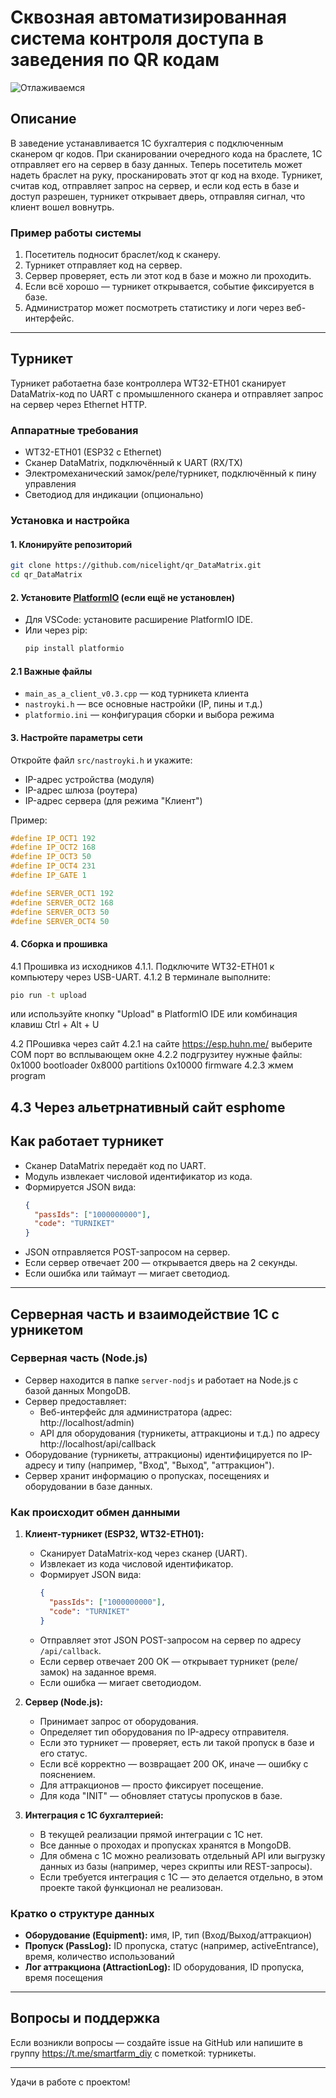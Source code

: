 # Сквозная автоматизированная система контроля доступа в заведения по QR кодам

![Отлаживаемся](temp/KDPV.jpg)

## Описание
В заведение устанавливается 1С бухгалтерия с подключенным сканером qr кодов. При сканировании очередного кода на браслете, 1С отправляет его на сервер в базу данных. Теперь посетитель может надеть браслет на руку, просканировать этот qr код на входе. Турникет, считав код, отправляет запрос на сервер, и если код есть в базе и доступ разрешен, турникет открывает дверь, отправляя сигнал, что клиент вошел вовнутрь.


### Пример работы системы
1. Посетитель подносит браслет/код к сканеру.
2. Турникет отправляет код на сервер.
3. Сервер проверяет, есть ли этот код в базе и можно ли проходить.
4. Если всё хорошо — турникет открывается, событие фиксируется в базе.
5. Администратор может посмотреть статистику и логи через веб-интерфейс.


---

## Турникет

Турникет работаетна базе контроллера WT32-ETH01 сканирует DataMatrix-код по UART с промышленного сканера и отправляет запрос на сервер через Ethernet HTTP.


### Аппаратные требования

- WT32-ETH01 (ESP32 с Ethernet)
- Сканер DataMatrix, подключённый к UART (RX/TX)
- Электромеханический замок/реле/турникет, подключённый к пину управления
- Светодиод для индикации (опционально)



### Установка и настройка

#### 1. Клонируйте репозиторий

```sh
git clone https://github.com/nicelight/qr_DataMatrix.git
cd qr_DataMatrix
```

#### 2. Установите [PlatformIO](https://platformio.org/) (если ещё не установлен)

- Для VSCode: установите расширение PlatformIO IDE.
- Или через pip:  
  ```sh
  pip install platformio
  ```

#### 2.1 Важные файлы

- `main_as_a_client_v0.3.cpp` — код турникета клиента
- `nastroyki.h` — все основные настройки (IP, пины и т.д.)
- `platformio.ini` — конфигурация сборки и выбора режима

#### 3. Настройте параметры сети

Откройте файл `src/nastroyki.h` и укажите:
- IP-адрес устройства (модуля)
- IP-адрес шлюза (роутера)
- IP-адрес сервера (для режима "Клиент")

Пример:
```cpp
#define IP_OCT1 192
#define IP_OCT2 168
#define IP_OCT3 50
#define IP_OCT4 231
#define IP_GATE 1

#define SERVER_OCT1 192
#define SERVER_OCT2 168
#define SERVER_OCT3 50
#define SERVER_OCT4 50
```

#### 4. Сборка и прошивка

4.1 Прошивка из исходников
4.1.1. Подключите WT32-ETH01 к компьютеру через USB-UART.
4.1.2 В терминале выполните:
   ```sh
   pio run -t upload
   ```
   или используйте кнопку "Upload" в PlatformIO IDE или комбинация клавиш Ctrl + Alt + U

4.2 ПРошивка через сайт
4.2.1 на сайте https://esp.huhn.me/ выберите COM порт во всплывающем окне
4.2.2 подгрузитеу нужные файлы:
 0x1000 bootloader 
 0x8000 partitions 
 0x10000 firmware
4.2.3 жмем program

4.3 Через альетрнативный сайт esphome
---

## Как работает турникет

- Сканер DataMatrix передаёт код по UART.
- Модуль извлекает числовой идентификатор из кода.
- Формируется JSON вида:
  ```json
  {
    "passIds": ["1000000000"],
    "code": "TURNIKET"
  }
  ```
- JSON отправляется POST-запросом на сервер.
- Если сервер отвечает 200 — открывается дверь на 2 секунды.
- Если ошибка или таймаут — мигает светодиод.

---

## Cерверная часть и взаимодействие 1С с урникетом

### Серверная часть (Node.js)
- Сервер находится в папке `server-nodjs` и работает на Node.js с базой данных MongoDB.
- Сервер предоставляет:
  - Веб-интерфейс для администратора (адрес: http://localhost/admin)
  - API для оборудования (турникеты, аттракционы и т.д.) по адресу http://localhost/api/callback
- Оборудование (турникеты, аттракционы) идентифицируется по IP-адресу и типу (например, "Вход", "Выход", "аттракцион").
- Сервер хранит информацию о пропусках, посещениях и оборудовании в базе данных.

### Как происходит обмен данными
1. **Клиент-турникет (ESP32, WT32-ETH01):**
   - Сканирует DataMatrix-код через сканер (UART).
   - Извлекает из кода числовой идентификатор.
   - Формирует JSON вида:
     ```json
     {
       "passIds": ["1000000000"],
       "code": "TURNIKET"
     }
     ```
   - Отправляет этот JSON POST-запросом на сервер по адресу `/api/callback`.
   - Если сервер отвечает 200 OK — открывает турникет (реле/замок) на заданное время.
   - Если ошибка — мигает светодиодом.

2. **Сервер (Node.js):**
   - Принимает запрос от оборудования.
   - Определяет тип оборудования по IP-адресу отправителя.
   - Если это турникет — проверяет, есть ли такой пропуск в базе и его статус.
   - Если всё корректно — возвращает 200 OK, иначе — ошибку с пояснением.
   - Для аттракционов — просто фиксирует посещение.
   - Для кода "INIT" — обновляет статусы пропусков в базе.

3. **Интеграция с 1С бухгалтерией:**
   - В текущей реализации прямой интеграции с 1С нет.
   - Все данные о проходах и пропусках хранятся в MongoDB.
   - Для обмена с 1С можно реализовать отдельный API или выгрузку данных из базы (например, через скрипты или REST-запросы).
   - Если требуется интеграция с 1С — это делается отдельно, в этом проекте такой функционал не реализован.

### Кратко о структуре данных
- **Оборудование (Equipment):** имя, IP, тип (Вход/Выход/аттракцион)
- **Пропуск (PassLog):** ID пропуска, статус (например, activeEntrance), время, количество использований
- **Лог аттракциона (AttractionLog):** ID оборудования, ID пропуска, время посещения


---

## Вопросы и поддержка

Если возникли вопросы — создайте issue на GitHub или напишите в группу https://t.me/smartfarm_diy с пометкой: турникеты.

---

Удачи в работе с проектом!
